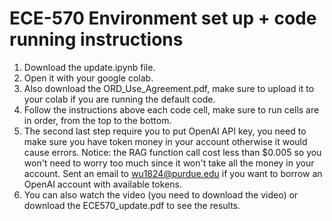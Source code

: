 # ECE-570 Environment set up + code running instructions
1. Download the update.ipynb file.
2. Open it with your google colab.
3. Also download the ORD_Use_Agreement.pdf, make sure to upload it to your colab if you are running the default code.
4. Follow the instructions above each code cell, make sure to run cells are in order, from the top to the bottom.
5. The second last step require you to put OpenAI API key, you need to make sure you have token money in your account otherwise it would cause errors. 
   Notice: the RAG function call cost less than $0.005 so you won't need to worry too much since it won't take all the money in your account.
   Sent an email to wu1824@purdue.edu if you want to borrow an OpenAI account with available tokens.
6. You can also watch the video (you need to download the video) or download the ECE570_update.pdf to see the results.
